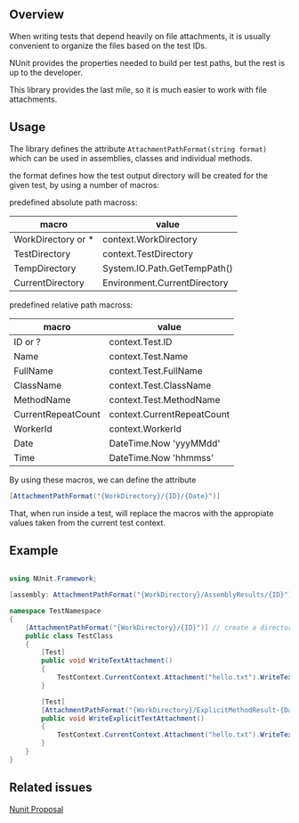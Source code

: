 ﻿

## Overview

When writing tests that depend heavily on file attachments, it is usually convenient
to organize the files based on the test IDs.

NUnit provides the properties needed to build per test paths, but the rest is up to the
developer.

This library provides the last mile, so it is much easier to work with file attachments.

## Usage

The library defines the attribute `AttachmentPathFormat(string format)` which can be
used in assemblies, classes and individual methods.

the format defines how the test output directory will be created for the given test, by using a number of macros:

predefined absolute path macross:

|macro|value|
|-|-|
| WorkDirectory or * | context.WorkDirectory |
| TestDirectory | context.TestDirectory |
| TempDirectory | System.IO.Path.GetTempPath() |
| CurrentDirectory | Environment.CurrentDirectory |

predefined relative path macross:

|macro|value|
|-|-|
| ID or ? | context.Test.ID |
| Name | context.Test.Name |
| FullName | context.Test.FullName |
| ClassName | context.Test.ClassName |
| MethodName | context.Test.MethodName |
| CurrentRepeatCount | context.CurrentRepeatCount |
| WorkerId | context.WorkerId |
| Date | DateTime.Now 'yyyMMdd' |
| Time | DateTime.Now 'hhmmss' |

By using these macros, we can define the attribute

```c#
[AttachmentPathFormat("{WorkDirectory}/{ID}/{Date}")]
```

That, when run inside a test, will replace the macros with the appropiate
values taken from the current test context.


## Example

```c#

using NUnit.Framework;

[assembly: AttachmentPathFormat("{WorkDirectory}/AssemblyResults/{ID}")]

namespace TestNamespace
{
    [AttachmentPathFormat("{WorkDirectory}/{ID}")] // create a directory per test method
    public class TestClass
    {
        [Test]
        public void WriteTextAttachment()
        {
            TestContext.CurrentContext.Attachment("hello.txt").WriteText("hello world");            
        }

        [Test]
        [AttachmentPathFormat("{WorkDirectory}/ExplicitMethodResult-{Date}-{Time}")]
        public void WriteExplicitTextAttachment()
        {
            TestContext.CurrentContext.Attachment("hello.txt").WriteText("hello world");
        }
    }
}

```

## Related issues

[Nunit Proposal](https://github.com/nunit/nunit/issues/4020)